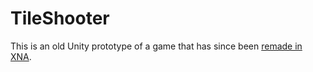 TileShooter
===========

This is an old Unity prototype of a game that has since been
[remade in XNA](https://github.com/pR0Ps/ChaoticMind).
